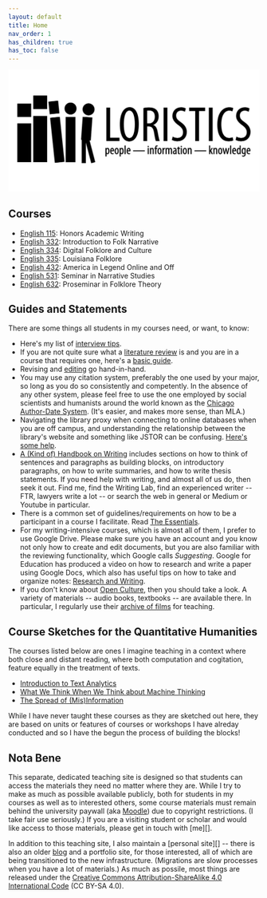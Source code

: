 ```yaml
---
layout: default
title: Home
nav_order: 1
has_children: true
has_toc: false
---
```


![Loristics Logo](images/loristics-banner.png)
## Courses

* [English 115](courses/115/index.md): Honors Academic Writing
* [English 332](courses/332/index.md): Introduction to Folk Narrative
* [English 334](courses/334/index.md): Digital Folklore and Culture
* [English 335](courses/335/index.md): Louisiana Folklore
* [English 432](courses/432/index.md): America in Legend Online and Off
* [English 531](courses/531/index.md): Seminar in Narrative Studies
* [English 632](courses/632/index.md): Proseminar in Folklore Theory


## Guides and Statements

There are some things all students in my courses need, or want, to know:

* Here's my list of [interview tips](guides/interview_tips.md).
* If you are not quite sure what a [literature review](guides/lit_review.md) is and you are in a course that requires one, here's a [basic guide](guides/lit_review.md).
* Revising and [editing](guides/editing.md) go hand-in-hand.
* You may use any citation system, preferably the one used by your major, so long as you do so consistently and competently. In the absence of any other system, please feel free to use the one employed by social scientists and humanists around the world known as the [Chicago Author-Date System](guides/cad.md). (It's easier, and makes more sense, than MLA.)
* Navigating the library proxy when connecting to online databases when you are off campus, and understanding the relationship between the library's website and something like JSTOR can be confusing. [Here's some help](guides/access.md).
* [A (Kind of) Handbook on Writing](guides/writing.md) includes sections on how to think of sentences and paragraphs as building blocks, on introductory paragraphs, on how to write summaries, and how to write thesis statements. If you need help with writing, and almost all of us do, then seek it out. Find me, find the Writing Lab, find an experienced writer -- FTR, lawyers write a lot -- or search the web in general or Medium or Youtube in particular.
* There is a common set of guidelines/requirements on how to be a participant in a course I facilitate. Read [The Essentials](guides/essentials.md).
* For my writing-intensive courses, which is almost all of them, I prefer to use Google Drive. Please make sure you have an account and you know not only how to create and edit documents, but you are also familiar with the reviewing functionality, which Google calls *Suggesting*. Google for Education has produced a video on how to research and write a paper using Google Docs, which also has useful tips on how to take and organize notes: [Research and Writing](https://applieddigitalskills.withgoogle.com/c/college-and-continuing-education/en/research-and-writing/overview.html).
* If you don't know about [Open Culture][], then you should take a look. A variety of materials -- audio books, textbooks -- are available there. In particular, I regularly use their [archive of films][] for teaching.

[Open Culture]: http://www.openculture.com
[archive of films]: http://www.openculture.com/freemoviesonline

## Course Sketches for the Quantitative Humanities

The courses listed below are ones I imagine teaching in a context where both close and distant reading, where both computation and cogitation, feature equally in the treatment of texts.

* [Introduction to Text Analytics](courses/c200/index.md)
* [What We Think When We Think about Machine Thinking](courses/c300/index.md)
* [The Spread of (Mis)Information](courses/c400/index.md)

While I have never taught these courses as they are sketched out here, they are based on units or features of courses or workshops I have alreday conducted and so I have the begun the process of building the blocks!

## Nota Bene

This separate, dedicated teaching site is designed so that students can access the materials they need no matter where they are. While I try to make as much as possible available publicly, both for students in my courses as well as to interested others, some course materials must remain behind the university paywall (aka [Moodle][]) due to copyright restrictions. (I take fair use seriously.) If you are a visiting student or scholar and would like access to those materials, please get in touch with [me][].

In addition to this teaching site, I also maintain a [personal site][] -- there is also an older [blog][] and a portfolio site, for those interested, all of which are being transitioned to the new infrastructure. (Migrations are slow processes when you have a lot of materials.) As much as possile, most things are released under the [Creative Commons Attribution-ShareAlike 4.0 International Code][cc] (CC BY-SA 4.0).

[Moodle]: https://moodle.louisiana.edu/
[site]: https://johnlaudun.net/
[blog]: https://johnlaudun.org/
[cc]: https://creativecommons.org/licenses/by-sa/4.0/
